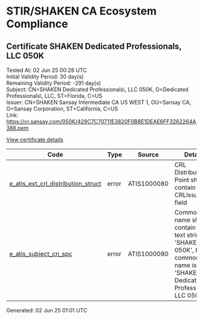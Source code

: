 # STIR/SHAKEN CA Ecosystem Compliance

## Certificate SHAKEN Dedicated Professionals, LLC 050K

Tested At: 02 Jun 25 00:28 UTC\
Initial Validity Period: 30 day(s)\
Remaining Validity Period: -291 day(s)\
Subject: CN=SHAKEN Dedicated Professionals\\, LLC 050K, O=Dedicated Professionals\\, LLC, ST=Florida, C=US\
Issuer: CN=SHAKEN Sansay Intermediate CA US WEST 1, OU=Sansay CA, O=Sansay Corporation, ST=California, C=US\
Link: https://cr.sansay.com/050K/429C7C70711E3820F0B8E1DEAE6FF3262264A388.pem

[View certificate details](https://x509.io/?cert=MIIC3TCCAoOgAwIBAgIUQpx8cHEeOCDwuOHerm%2FzJiJko4gwCgYIKoZIzj0EAwIwgYUxCzAJBgNVBAYTAlVTMRMwEQYDVQQIDApDYWxpZm9ybmlhMRswGQYDVQQKDBJTYW5zYXkgQ29ycG9yYXRpb24xEjAQBgNVBAsMCVNhbnNheSBDQTEwMC4GA1UEAwwnU0hBS0VOIFNhbnNheSBJbnRlcm1lZGlhdGUgQ0EgVVMgV0VTVCAxMB4XDTI0MDcxNTE4NTc0MVoXDTI0MDgxNDE4NTc0MVoweTELMAkGA1UEBhMCVVMxEDAOBgNVBAgMB0Zsb3JpZGExJTAjBgNVBAoMHERlZGljYXRlZCBQcm9mZXNzaW9uYWxzLCBMTEMxMTAvBgNVBAMMKFNIQUtFTiBEZWRpY2F0ZWQgUHJvZmVzc2lvbmFscywgTExDIDA1MEswWTATBgcqhkjOPQIBBggqhkjOPQMBBwNCAAQIF23gdVXTz8ihuTILTXPrUpXKKVS9%2FF1EIfAmu5Nae8ZyNSTquT4DVJ4RRemo43uH5e%2BKxlBgxxfiEXyFS3FVo4HbMIHYMBYGCCsGAQUFBwEaBAowCKAGFgQwNTBLMBcGA1UdIAQQMA4wDAYKYIZIAYb%2FCQEBBDAdBgNVHQ4EFgQUtPLWW5O9ePawsOvzCOgM2v8huU0wHwYDVR0jBBgwFoAUrNOT9UNDzAq%2BRVgXE32SfNzDAUYwRwYDVR0fBEAwPjA8oDqgOIY2aHR0cHM6Ly9hdXRoZW50aWNhdGUtYXBpLmljb25lY3Rpdi5jb20vZG93bmxvYWQvdjEvY3JsMAwGA1UdEwEB%2FwQCMAAwDgYDVR0PAQH%2FBAQDAgeAMAoGCCqGSM49BAMCA0gAMEUCIQDLVbhF28I2nX7a4FKRz6mIAQ96yBf0wePidcfiipEIqQIgZpVrUHHA1CQc81aIkgsROkoWlVSixbjTGvdVsYBJrSU%3D)

| Code | Type | Source | Details |
|------|------|--------|---------|
| [e_atis_ext_crl_distribution_struct](../../ISSUES/e_atis_ext_crl_distribution_struct/README.md) | error | ATIS1000080 | CRL Distribution Point shall contain a CRLIssuer field |
| [e_atis_subject_cn_spc](../../ISSUES/e_atis_subject_cn_spc/README.md) | error | ATIS1000080 | Common name shall contain the text string 'SHAKEN 050K', but common name is 'SHAKEN Dedicated Professionals, LLC 050K' |


Generated: 02 Jun 25 01:01 UTC